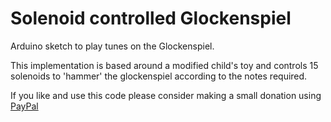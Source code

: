 # Solenoid controlled Glockenspiel

Arduino sketch to play tunes on the Glockenspiel.

This implementation is based around a modified child's toy and controls 15 solenoids to 'hammer' the glockenspiel according to the notes required.

If you like and use this code please consider making a small donation using [PayPal](https://paypal.me/MajicDesigns/4USD)

